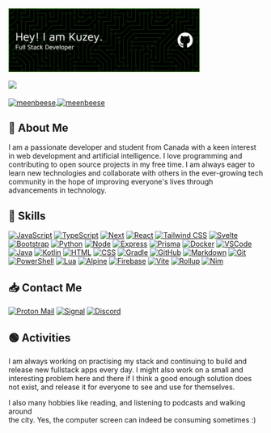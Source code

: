 <img src="./header-image.png" width="75%">

<a href="https://u8views.com/github/meenbeese"><img src="https://u8views.com/api/v1/github/profiles/114044633/views/day-week-month-total-count.svg"></a>

<a href="https://github.com/anuraghazra/github-readme-stats">
  <img height=200 align="center" src="https://github-readme-stats.vercel.app/api?username=meenbeese&show_icons=true&locale=en&repo=convoychat&theme=radical" alt="meenbeese" />
</a>
<a href="https://github.com/anuraghazra/convoychat">
  <img height=200 align="center" src="https://github-readme-stats.vercel.app/api/top-langs?username=meenbeese&show_icons=true&locale=en&layout=compact&langs_count=8&theme=radical" alt="meenbeese" />
</a>

## 📖 About Me

I am a passionate developer and student from Canada with a keen interest in web development and artificial intelligence. I love programming and contributing to open source projects in my free time. I am always eager to learn new technologies and collaborate with others in the ever-growing tech community in the hope of improving everyone's lives through advancements in technology.

## 💪 Skills

[![JavaScript](https://skillicons.dev/icons?i=js)](https://www.ecma-international.org/publications-and-standards/standards/ecma-262) [![TypeScript](https://skillicons.dev/icons?i=ts)](https://www.typescriptlang.org) [![Next](https://skillicons.dev/icons?i=next)](https://nextjs.org) [![React](https://skillicons.dev/icons?i=react)](https://react.dev) [![Tailwind CSS](https://skillicons.dev/icons?i=tailwind)](https://tailwindcss.com/) [![Svelte](https://skillicons.dev/icons?i=svelte)](https://svelte.dev) [![Bootstrap](https://skillicons.dev/icons?i=bootstrap)](https://getbootstrap.com) [![Python](https://skillicons.dev/icons?i=py)](https://www.python.org/) [![Node](https://skillicons.dev/icons?i=nodejs)](https://nodejs.org/) [![Express](https://skillicons.dev/icons?i=express)](https://expressjs.com) [![Prisma](https://skillicons.dev/icons?i=prisma)](https://www.prisma.io) [![Docker](https://skillicons.dev/icons?i=docker)](https://www.docker.com) [![VSCode](https://skillicons.dev/icons?i=vscode)](https://code.visualstudio.com) [![Java](https://skillicons.dev/icons?i=java)](https://www.oracle.com/java) [![Kotlin](https://skillicons.dev/icons?i=kotlin)](https://www.kotlinlang.org/) [![HTML](https://skillicons.dev/icons?i=html)](https://html.spec.whatwg.org/multipage) [![CSS](https://skillicons.dev/icons?i=css)](https://www.w3.org/Style/CSS) [![Gradle](https://skillicons.dev/icons?i=gradle)](https://gradle.org/) [![GitHub](https://skillicons.dev/icons?i=github)](https://github.com) [![Markdown](https://skillicons.dev/icons?i=md)](https://daringfireball.net/projects/markdown) [![Git](https://skillicons.dev/icons?i=git)](https://git-scm.com) [![PowerShell](https://skillicons.dev/icons?i=powershell)](https://learn.microsoft.com/en-us/powershell/) [![Lua](https://skillicons.dev/icons?i=lua)](https://www.lua.org/) [![Alpine](https://skillicons.dev/icons?i=alpinejs)](https://alpinejs.dev/) [![Firebase](https://skillicons.dev/icons?i=firebase)](https://firebase.google.com) [![Vite](https://skillicons.dev/icons?i=vite)](https://vite.dev) [![Rollup](https://skillicons.dev/icons?i=rollup)](https://rollupjs.org) [![Nim](https://skillicons.dev/icons?i=nim)](https://nim-lang.org)

## 📥 Contact Me

[![Proton Mail](https://img.shields.io/badge/ProtonMail-6D4AFF?style=for-the-badge&logo=protonmail&logoColor=white)](mailto:kuzeybilgin@proton.me)
[![Signal](https://img.shields.io/badge/Signal-3B45FD?style=for-the-badge&logo=signal&logoColor=white)](https://signal.me/#eu/CnwK7vX25Zkyg13ApVzKwOmU7IKQeyZ2NLS56QK7098yFuJdGN5FnLQ_qH2dHDyA)
[![Discord](https://img.shields.io/badge/Discord-5865F2?style=for-the-badge&logo=discord&logoColor=white)](https://discord.com/users/781235909776506890)

## 🟢 Activities

I am always working on practising my stack and continuing to build and release new fullstack apps every day. I might also work on a small and interesting problem here and there if I think a good enough solution does not exist, and release it for everyone to see and use for themselves. <br>

I also many hobbies like reading, and listening to podcasts and walking around <br> 
the city. Yes, the computer screen can indeed be consuming sometimes :)
